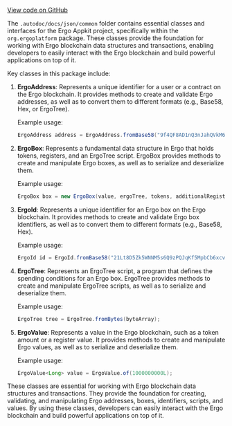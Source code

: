 [View code on GitHub](https://github.com/ergoplatform/ergo-appkit/.autodoc/docs/json/common)

The `.autodoc/docs/json/common` folder contains essential classes and interfaces for the Ergo Appkit project, specifically within the `org.ergoplatform` package. These classes provide the foundation for working with Ergo blockchain data structures and transactions, enabling developers to easily interact with the Ergo blockchain and build powerful applications on top of it.

Key classes in this package include:

1. **ErgoAddress**: Represents a unique identifier for a user or a contract on the Ergo blockchain. It provides methods to create and validate Ergo addresses, as well as to convert them to different formats (e.g., Base58, Hex, or ErgoTree).

   Example usage:
   ```java
   ErgoAddress address = ErgoAddress.fromBase58("9f4QF8AD1nQ3nJahQVkM6c8S22pZ5pG5sgz");
   ```

2. **ErgoBox**: Represents a fundamental data structure in Ergo that holds tokens, registers, and an ErgoTree script. ErgoBox provides methods to create and manipulate Ergo boxes, as well as to serialize and deserialize them.

   Example usage:
   ```java
   ErgoBox box = new ErgoBox(value, ergoTree, tokens, additionalRegisters, creationHeight);
   ```

3. **ErgoId**: Represents a unique identifier for an Ergo box on the Ergo blockchain. It provides methods to create and validate Ergo box identifiers, as well as to convert them to different formats (e.g., Base58, Hex).

   Example usage:
   ```java
   ErgoId id = ErgoId.fromBase58("21Lt8D5Zk5WNNM5s6Q9zPQJqKf5MpbCb6xcvU9C6VkL8v5JLa1L");
   ```

4. **ErgoTree**: Represents an ErgoTree script, a program that defines the spending conditions for an Ergo box. ErgoTree provides methods to create and manipulate ErgoTree scripts, as well as to serialize and deserialize them.

   Example usage:
   ```java
   ErgoTree tree = ErgoTree.fromBytes(byteArray);
   ```

5. **ErgoValue**: Represents a value in the Ergo blockchain, such as a token amount or a register value. It provides methods to create and manipulate Ergo values, as well as to serialize and deserialize them.

   Example usage:
   ```java
   ErgoValue<Long> value = ErgoValue.of(1000000000L);
   ```

These classes are essential for working with Ergo blockchain data structures and transactions. They provide the foundation for creating, validating, and manipulating Ergo addresses, boxes, identifiers, scripts, and values. By using these classes, developers can easily interact with the Ergo blockchain and build powerful applications on top of it.
